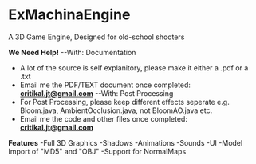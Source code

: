 # ExMachinaEngine
A 3D Game Engine, Designed for old-school shooters

**We Need Help!**
--With: Documentation
   - A lot of the source is self explanitory, please make it either a .pdf or a .txt
   - Email me the PDF/TEXT document once completed: **critikal.jt@gmail.com**
--With: Post Processing
   - For Post Processing, please keep different effects seperate e.g. Bloom.java, AmbientOcclusion.java, not BloomAO.java etc.
   - Email me the code and other files once completed: **critikal.jt@gmail.com**

**Features**
-Full 3D Graphics
-Shadows
-Animations
-Sounds
-UI
-Model Import of "MD5" and "OBJ"
-Support for NormalMaps
